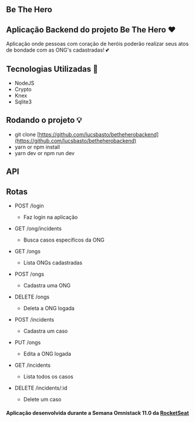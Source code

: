 ## Be The Hero

## Aplicação Backend do projeto Be The Hero :heart:

Aplicação onde pessoas com coração de heróis poderão realizar seus atos de bondade com as ONG's cadastradas! :two_hearts:

## Tecnologias Utilizadas :wrench:

- NodeJS
- Crypto
- Knex
- Sqlite3

## Rodando o projeto :bulb:

- git clone [https://github.com/lucsbasto/betheherobackend](https://github.com/lucsbasto/betheherobackend)
- yarn or npm install
- yarn dev or npm run dev

## API
## Rotas

- POST /login

  - Faz login na aplicação

- GET /ong/incidents

  - Busca casos especificos da ONG

- GET /ongs

  - Lista ONGs cadastradas

- POST /ongs

  - Cadastra uma ONG

- DELETE /ongs

  - Deleta a ONG logada

- POST /incidents

  - Cadastra um caso

- PUT /ongs

  - Edita a ONG logada

- GET /incidents

  - Lista todos os casos

- DELETE /incidents/:id

  - Delete um caso

#### Aplicação desenvolvida durante a Semana Omnistack 11.0 da [RocketSeat](https://github.com/Rocketseat)
